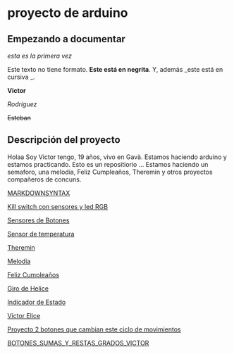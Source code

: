 # proyecto de arduino
## Empezando a documentar

_esta es la primera vez_

Este texto no tiene formato. **Este está en negrita**. Y, además _este está en cursiva _.

<b>Victor</b>

 <i> Rodriguez</i> 
 
 <del> Esteban</del>

## Descripción del proyecto


Holaa Soy Victor tengo, 19 años, vivo en Gavà. Estamos haciendo arduino y estamos practicando. Esto es un repositiorio ... Estamos haciendo un semaforo, una melodia, Feliz Cumpleaños, Theremin y otros proyectos compañeros de concuns.

[MARKDOWNSYNTAX](https://guides.github.com/pdfs/markdown-cheatsheet-online.pdf)

[Kill switch con sensores y led RGB](https://github.com/XXDARKNIGHTXX/arduino/blob/main/KILL_SWITCH.ino)

[Sensores de Botones](https://github.com/XXDARKNIGHTXX/arduino/blob/main/SENSORES_DE_BOTONES_VICTOR_RODRIGUEZ_ESTEBAN.ino)

[Sensor de temperatura](https://github.com/XXDARKNIGHTXX/arduino/blob/main/sketch_jan25a_TEMPERATURA/sketch_jan25a_VICTOR_R.ino)

[Theremin](https://github.com/XXDARKNIGHTXX/arduino/blob/main/theremin.ino)

[Melodia](https://github.com/XXDARKNIGHTXX/arduino/blob/main/MELODIA.INO)

[Feliz Cumpleaños](https://github.com/XXDARKNIGHTXX/arduino/blob/main/FELIZCUMPLEA_OS.inoVictor.ino)

[Giro de Helice](https://github.com/XXDARKNIGHTXX/arduino/tree/main/GIRO%20DE%20HELICE)

[Indicador de Estado](https://github.com/XXDARKNIGHTXX/arduino/tree/main/Indicador_de_estado)

 [Victor Elice](https://github.com/XXDARKNIGHTXX/arduino/tree/main/VICTOR_HELICE)
 
[Proyecto 2 botones que cambian este ciclo de movimientos](https://github.com/XXDARKNIGHTXX/arduino/tree/main/PROYECTO_2_BOTONES_QUE_CAMBIAN_ESTE_CICLOS_DE_MOVIMIENTOS)

 [BOTONES_SUMAS_Y_RESTAS_GRADOS_VICTOR](https://github.com/XXDARKNIGHTXX/arduino/tree/main/BOTONES_SUMAS_Y_RESTAS_GRADOS_VICTOR)

